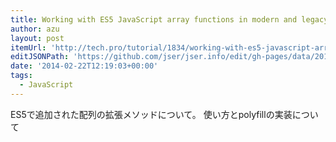```yaml
---
title: Working with ES5 JavaScript array functions in modern and legacy browsers - Tech.Pro
author: azu
layout: post
itemUrl: 'http://tech.pro/tutorial/1834/working-with-es5-javascript-array-functions-in-modern-and-legacy-browsers'
editJSONPath: 'https://github.com/jser/jser.info/edit/gh-pages/data/2014/02/index.json'
date: '2014-02-22T12:19:03+00:00'
tags:
  - JavaScript
---
```

ES5で追加された配列の拡張メソッドについて。
使い方とpolyfillの実装について
